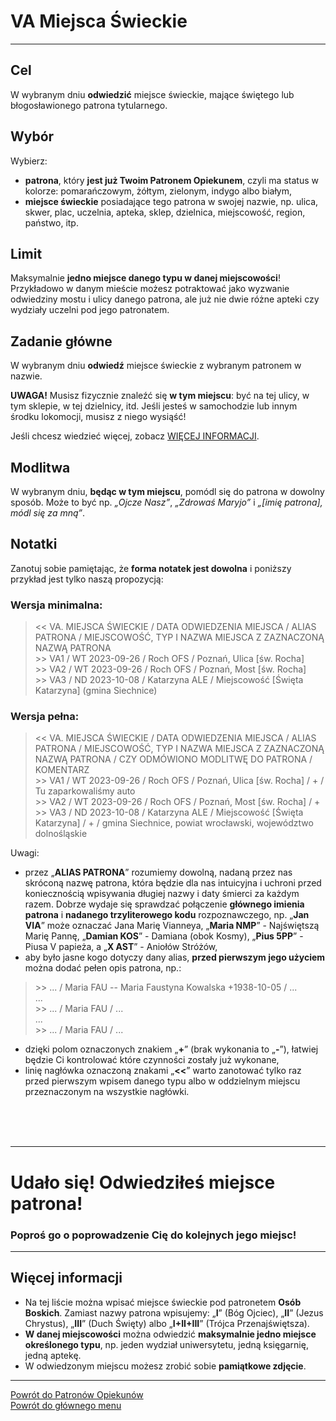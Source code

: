 # <span class="status status-list"><span class="status status-list">VA</span> Miejsca Świeckie</span>
---
## Cel
W <span class="selected-day-info">wybranym dniu</span> **odwiedzić** miejsce świeckie, mające świętego lub błogosławionego patrona tytularnego.
## Wybór
Wybierz:
- **patrona**, który **jest już Twoim Patronem Opiekunem**, czyli ma status w kolorze: <span class="status status-orange">pomarańczowym</span>, <span class="status status-yellow">żółtym</span>, <span class="status status-green">zielonym</span>, <span class="status status-indigo">indygo</span> albo <span class="status status-white">białym</span>,
- **miejsce świeckie** posiadające tego patrona w swojej nazwie, np. ulica, skwer, plac, uczelnia, apteka, sklep, dzielnica, miejscowość, region, państwo, itp.
## Limit
Maksymalnie **jedno miejsce danego typu w danej miejscowości**! Przykładowo w danym mieście możesz potraktować jako wyzwanie odwiedziny mostu i ulicy danego patrona, ale już nie dwie różne apteki czy wydziały uczelni pod jego patronatem.
## Zadanie główne
W <span class="selected-day-info">wybranym dniu</span> **odwiedź** miejsce świeckie z wybranym patronem w nazwie.

**UWAGA!** Musisz fizycznie znaleźć się **w tym miejscu**: być na tej ulicy, w tym sklepie, w tej dzielnicy, itd. Jeśli jesteś w samochodzie lub innym środku lokomocji, musisz z niego wysiąść!

Jeśli chcesz wiedzieć więcej, zobacz [WIĘCEJ INFORMACJI](#miejsca-swieckie-wiecej-informacji).
## Modlitwa
W <span class="selected-day-info">wybranym dniu</span>, **będąc w tym miejscu**, pomódl się do patrona w dowolny sposób. Może to być np. _„Ojcze Nasz”_, _„Zdrowaś Maryjo”_ i _„[imię patrona], módl się za mną”_.
## Notatki
Zanotuj sobie pamiętając, że **forma notatek jest dowolna** i poniższy przykład jest tylko naszą propozycją:
### Wersja minimalna:
> \<\< VA. MIEJSCA ŚWIECKIE / DATA ODWIEDZENIA MIEJSCA / ALIAS PATRONA / MIEJSCOWOŚĆ, TYP I NAZWA MIEJSCA Z ZAZNACZONĄ NAZWĄ PATRONA  
> \>\> VA1 / WT 2023-09-26 / Roch OFS / Poznań, Ulica [św. Rocha]  
> \>\> VA2 / WT 2023-09-26 / Roch OFS / Poznań, Most [św. Rocha]  
> \>\> VA3 / ND 2023-10-08 / Katarzyna ALE / Miejscowość [Święta Katarzyna] (gmina Siechnice)  
### Wersja pełna:
> \<\< VA. MIEJSCA ŚWIECKIE / DATA ODWIEDZENIA MIEJSCA / ALIAS PATRONA / MIEJSCOWOŚĆ, TYP I NAZWA MIEJSCA Z ZAZNACZONĄ NAZWĄ PATRONA / CZY ODMÓWIONO MODLITWĘ DO PATRONA / KOMENTARZ  
> \>\> VA1 / WT 2023-09-26 / Roch OFS / Poznań, Ulica [św. Rocha] / + / Tu zaparkowaliśmy auto  
> \>\> VA2 / WT 2023-09-26 / Roch OFS / Poznań, Most [św. Rocha] / +  
> \>\> VA3 / ND 2023-10-08 / Katarzyna ALE / Miejscowość [Święta Katarzyna] / + / gmina Siechnice, powiat wrocławski, województwo dolnośląskie

Uwagi:
- przez „**ALIAS PATRONA**” rozumiemy dowolną, nadaną przez nas skróconą nazwę patrona, która będzie dla nas intuicyjna i uchroni przed koniecznością wpisywania długiej nazwy i daty śmierci za każdym razem. Dobrze wydaje się sprawdzać połączenie **głównego imienia patrona** i **nadanego trzyliterowego kodu** rozpoznawczego, np. „**Jan VIA**” może oznaczać Jana Marię Vianneya, „**Maria NMP**” - Najświętszą Marię Pannę, „**Damian KOS**” - Damiana (obok Kosmy), „**Pius 5PP**” - Piusa V papieża, a „**X AST**” - Aniołów Stróżów,
- aby było jasne kogo dotyczy dany alias, **przed pierwszym jego użyciem** można dodać pełen opis patrona, np.:
> \>\> ... / Maria FAU -- Maria Faustyna Kowalska +1938-10-05 / ...  
> ...  
> \>\> ... / Maria FAU / ...  
> ...  
> \>\> ... / Maria FAU / ...
- dzięki polom oznaczonych znakiem „**+**” (brak wykonania to „**-**”), łatwiej będzie Ci kontrolować które czynności zostały już wykonane,
- linię nagłówka oznaczoną znakami „**<<**” warto zanotować tylko raz przed pierwszym wpisem danego typu albo w oddzielnym miejscu przeznaczonym na wszystkie nagłówki.
<br />
<br />
<br />

---
# Udało się! Odwiedziłeś miejsce patrona!
### Poproś go o poprowadzenie Cię do kolejnych jego miejsc!
---

## <span id="miejsca-swieckie-wiecej-informacji">Więcej informacji</span>
- Na tej liście można wpisać miejsce świeckie pod patronetem **Osób Boskich**. Zamiast nazwy patrona wpisujemy: „**I**” (Bóg Ojciec), „**II**” (Jezus Chrystus), „**III**” (Duch Święty) albo „**I+II+III**” (Trójca Przenajświętsza).
- **W danej miejscowości** można odwiedzić **maksymalnie jedno miejsce określonego typu**, np. jeden wydział uniwersytetu, jedną księgarnię, jedną aptekę.
- W odwiedzonym miejscu możesz zrobić sobie **pamiątkowe zdjęcie**.

---
[Powrót do Patronów Opiekunów](patroni_opiekunowie.md)  
[Powrót do głównego menu](index.md)
